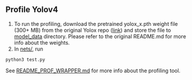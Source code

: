 ## Profile Yolov4

1. To run the profiling, download the pretrained yolox_x.pth weight file (300+ MB) from the original Yolox repo ([link](https://github.com/bubbliiiing/yolox-pytorch/releases/download/v1.0/yolox_x.pth)) and store the file to [model_data](model_data) directory. Please refer to the original README.md for more info about the weights. 
2. In [nets/](nets), run

```shell
python3 test.py
```

See [README_PROF_WRAPPER.md](README_PROF_WRAPPER.md) for more info about the profiling tool. 